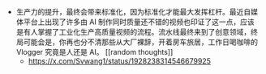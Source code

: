 - 生产力的提升，最终会带来标准化，因为标准化才能最大发挥杠杆。最近自媒体平台上出现了许多由 AI 制作同时质量还不错的视频也印证了这一点，应该是有人掌握了工业化生产高质量视频的流程。流水线最终来到了创意领域，终局可能会是，你再也分不清那些从大厂裸辞，开着房车旅居，工作日喝咖啡的 Vlogger 究竟是人还是 AI。 [[random thoughts]]
	- https://x.com/Svwang1/status/1928238314546679925